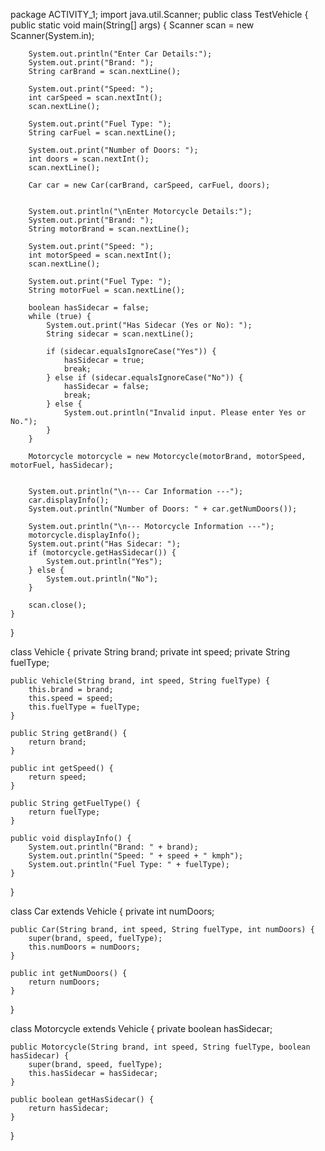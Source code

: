 



package ACTIVITY_1;
import java.util.Scanner;
public class TestVehicle {
    public static void main(String[] args) {
        Scanner scan = new Scanner(System.in);
 
       
        System.out.println("Enter Car Details:");
        System.out.print("Brand: ");
        String carBrand = scan.nextLine();
 
        System.out.print("Speed: ");
        int carSpeed = scan.nextInt();
        scan.nextLine();
 
        System.out.print("Fuel Type: ");
        String carFuel = scan.nextLine();
 
        System.out.print("Number of Doors: ");
        int doors = scan.nextInt();
        scan.nextLine();
 
        Car car = new Car(carBrand, carSpeed, carFuel, doors);
 
       
        System.out.println("\nEnter Motorcycle Details:");
        System.out.print("Brand: ");
        String motorBrand = scan.nextLine();
 
        System.out.print("Speed: ");
        int motorSpeed = scan.nextInt();
        scan.nextLine();
 
        System.out.print("Fuel Type: ");
        String motorFuel = scan.nextLine();
 
        boolean hasSidecar = false;
        while (true) {
            System.out.print("Has Sidecar (Yes or No): ");
            String sidecar = scan.nextLine();
 
            if (sidecar.equalsIgnoreCase("Yes")) {
                hasSidecar = true;
                break;
            } else if (sidecar.equalsIgnoreCase("No")) {
                hasSidecar = false;
                break;
            } else {
                System.out.println("Invalid input. Please enter Yes or No.");
            }
        }
 
        Motorcycle motorcycle = new Motorcycle(motorBrand, motorSpeed, motorFuel, hasSidecar);
 
       
        System.out.println("\n--- Car Information ---");
        car.displayInfo();
        System.out.println("Number of Doors: " + car.getNumDoors());
 
        System.out.println("\n--- Motorcycle Information ---");
        motorcycle.displayInfo();
        System.out.print("Has Sidecar: ");
        if (motorcycle.getHasSidecar()) {
            System.out.println("Yes");
        } else {
            System.out.println("No");
        }
 
        scan.close();
    }
}
 
 
class Vehicle {
    private String brand;
    private int speed;
    private String fuelType;
 
    public Vehicle(String brand, int speed, String fuelType) {
        this.brand = brand;
        this.speed = speed;
        this.fuelType = fuelType;
    }
 
    public String getBrand() {
        return brand;
    }
 
    public int getSpeed() {
        return speed;
    }
 
    public String getFuelType() {
        return fuelType;
    }
 
    public void displayInfo() {
        System.out.println("Brand: " + brand);
        System.out.println("Speed: " + speed + " kmph");
        System.out.println("Fuel Type: " + fuelType);
    }
}
 
 
class Car extends Vehicle {
    private int numDoors;
 
    public Car(String brand, int speed, String fuelType, int numDoors) {
        super(brand, speed, fuelType);
        this.numDoors = numDoors;
    }
 
    public int getNumDoors() {
        return numDoors;
    }
}
 
 
class Motorcycle extends Vehicle {
    private boolean hasSidecar;
 
    public Motorcycle(String brand, int speed, String fuelType, boolean hasSidecar) {
        super(brand, speed, fuelType);
        this.hasSidecar = hasSidecar;
    }
 
    public boolean getHasSidecar() {
        return hasSidecar;
    }
}
